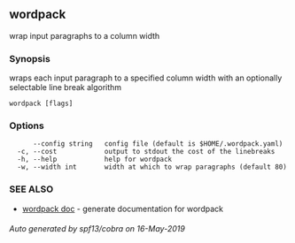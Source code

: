 ## wordpack

wrap input paragraphs to a column width

### Synopsis

wraps each input paragraph to a specified column width with an optionally
selectable line break algorithm

```
wordpack [flags]
```

### Options

```
      --config string   config file (default is $HOME/.wordpack.yaml)
  -c, --cost            output to stdout the cost of the linebreaks
  -h, --help            help for wordpack
  -w, --width int       width at which to wrap paragraphs (default 80)
```

### SEE ALSO

* [wordpack doc](wordpack_doc.md)	 - generate documentation for wordpack

###### Auto generated by spf13/cobra on 16-May-2019
